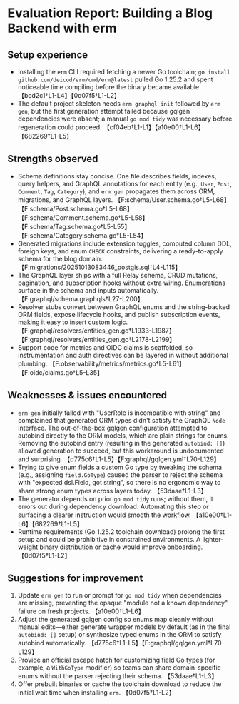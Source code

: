 # Evaluation Report: Building a Blog Backend with erm

## Setup experience
- Installing the `erm` CLI required fetching a newer Go toolchain; `go install github.com/deicod/erm/cmd/erm@latest` pulled Go 1.25.2 and spent noticeable time compiling before the binary became available. 【bcd2c1†L1-L4】【0d07f5†L1-L2】
- The default project skeleton needs `erm graphql init` followed by `erm gen`, but the first generation attempt failed because gqlgen dependencies were absent; a manual `go mod tidy` was necessary before regeneration could proceed. 【cf04eb†L1-L1】【a10e00†L1-L6】【682269†L1-L5】

## Strengths observed
- Schema definitions stay concise. One file describes fields, indexes, query helpers, and GraphQL annotations for each entity (e.g., `User`, `Post`, `Comment`, `Tag`, `Category`), and `erm gen` propagates them across ORM, migrations, and GraphQL layers. 【F:schema/User.schema.go†L5-L68】【F:schema/Post.schema.go†L5-L68】【F:schema/Comment.schema.go†L5-L58】【F:schema/Tag.schema.go†L5-L55】【F:schema/Category.schema.go†L5-L54】
- Generated migrations include extension toggles, computed column DDL, foreign keys, and enum `CHECK` constraints, delivering a ready-to-apply schema for the blog domain. 【F:migrations/20251013083446_postgis.sql†L4-L115】
- The GraphQL layer ships with a full Relay schema, CRUD mutations, pagination, and subscription hooks without extra wiring. Enumerations surface in the schema and inputs automatically. 【F:graphql/schema.graphqls†L27-L200】
- Resolver stubs convert between GraphQL enums and the string-backed ORM fields, expose lifecycle hooks, and publish subscription events, making it easy to insert custom logic. 【F:graphql/resolvers/entities_gen.go†L1933-L1987】【F:graphql/resolvers/entities_gen.go†L2178-L2199】
- Support code for metrics and OIDC claims is scaffolded, so instrumentation and auth directives can be layered in without additional plumbing. 【F:observability/metrics/metrics.go†L5-L61】【F:oidc/claims.go†L5-L35】

## Weaknesses & issues encountered
- `erm gen` initially failed with "UserRole is incompatible with string" and complained that generated ORM types didn't satisfy the GraphQL `Node` interface. The out-of-the-box gqlgen configuration attempted to autobind directly to the ORM models, which are plain strings for enums. Removing the autobind entry (resulting in the generated `autobind: []`) allowed generation to succeed, but this workaround is undocumented and surprising. 【d775c6†L1-L5】【F:graphql/gqlgen.yml†L70-L129】
- Trying to give enum fields a custom Go type by tweaking the schema (e.g., assigning `field.GoType`) caused the parser to reject the schema with "expected dsl.Field, got string", so there is no ergonomic way to share strong enum types across layers today. 【53daae†L1-L3】
- The generator depends on prior `go mod tidy` runs; without them, it errors out during dependency download. Automating this step or surfacing a clearer instruction would smooth the workflow. 【a10e00†L1-L6】【682269†L1-L5】
- Runtime requirements (Go 1.25.2 toolchain download) prolong the first setup and could be prohibitive in constrained environments. A lighter-weight binary distribution or cache would improve onboarding. 【0d07f5†L1-L2】

## Suggestions for improvement
1. Update `erm gen` to run or prompt for `go mod tidy` when dependencies are missing, preventing the opaque "module not a known dependency" failure on fresh projects. 【a10e00†L1-L6】
2. Adjust the generated gqlgen config so enums map cleanly without manual edits—either generate wrapper models by default (as in the final `autobind: []` setup) or synthesize typed enums in the ORM to satisfy autobind automatically. 【d775c6†L1-L5】【F:graphql/gqlgen.yml†L70-L129】
3. Provide an official escape hatch for customizing field Go types (for example, a `WithGoType` modifier) so teams can share domain-specific enums without the parser rejecting their schema. 【53daae†L1-L3】
4. Offer prebuilt binaries or cache the toolchain download to reduce the initial wait time when installing `erm`. 【0d07f5†L1-L2】
